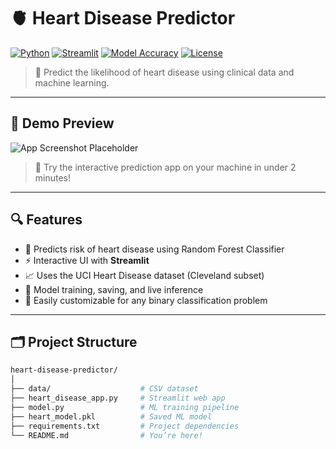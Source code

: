 # 🫀 Heart Disease Predictor

[![Python](https://img.shields.io/badge/Python-3.10-blue.svg)](https://www.python.org/)
[![Streamlit](https://img.shields.io/badge/Built%20With-Streamlit-red)](https://streamlit.io/)
[![Model Accuracy](https://img.shields.io/badge/Model%20Accuracy-85%25-green)]()
[![License](https://img.shields.io/badge/License-MIT-lightgrey.svg)](LICENSE)

> 🎯 Predict the likelihood of heart disease using clinical data and machine learning.

---

## 📸 Demo Preview

![App Screenshot Placeholder](https://via.placeholder.com/800x400.png?text=Streamlit+App+Demo)

> 🔧 Try the interactive prediction app on your machine in under 2 minutes!

---

## 🔍 Features

- 🧠 Predicts risk of heart disease using Random Forest Classifier  
- ⚡ Interactive UI with **Streamlit**
- 📈 Uses the UCI Heart Disease dataset (Cleveland subset)
- 🔄 Model training, saving, and live inference
- 🧪 Easily customizable for any binary classification problem

---

## 🗂️ Project Structure

```bash
heart-disease-predictor/
│
├── data/                    # CSV dataset
├── heart_disease_app.py     # Streamlit web app
├── model.py                 # ML training pipeline
├── heart_model.pkl          # Saved ML model
├── requirements.txt         # Project dependencies
└── README.md                # You’re here!
